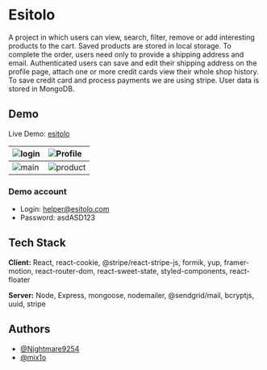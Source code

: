 # Esitolo

A project in which users can view, search, filter, remove or add interesting products
to the cart. Saved products are stored in local storage. To complete the order, users
need only to provide a shipping address and email. Authenticated users can save and
edit their shipping address on the profile page, attach one or more credit cards view
their whole shop history. To save credit card and process payments we are using stripe.
User data is stored in MongoDB.

## Demo




Live Demo: [esitolo](https://esitolo.netlify.app)

| ![login](https://user-images.githubusercontent.com/49620354/133887347-7753080d-350d-4659-af28-c9db237e5f7f.JPG)  | ![Profile](https://user-images.githubusercontent.com/49620354/133886881-59155315-a646-4a86-8948-dc2fa2a4e020.png) |
| :---------------------------------------------------------------------------------------------------------------- | :---------------------------------------------------------------------------------------------------------------- |
| ![main](https://user-images.githubusercontent.com/49620354/133886576-c8597149-568b-4a3e-bfe7-cc6f3214a3e4.JPG) | ![product](https://user-images.githubusercontent.com/49620354/133887387-9d4ead10-f5e4-4064-8d6c-b9b3c5a43ec3.png) |

### Demo account

- Login: helper@esitolo.com
- Password: asdASD123

## Tech Stack

**Client:** React, react-cookie, @stripe/react-stripe-js, formik, yup, framer-motion,
react-router-dom, react-sweet-state, styled-components, react-floater

**Server:** Node, Express, mongoose, nodemailer, @sendgrid/mail, bcryptjs, uuid, stripe

## Authors

- [@Nightmare9254](https://www.github.com/Nightmare9254)
- [@mix1o](https://github.com/mix1o)
